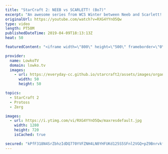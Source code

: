 ```yaml
---
title: "StarCraft 2: NEEB vs SCARLETT! (Bo7)"
excerpt: "An awesome series from WCS Winter between Neeb and Scarlett! Subscribe for more videos: http://lowko.tv/youtube More StarCraft 2 casts: https://youtu.be/BfikSEkWzao  In this best-of-7 series I cast the Grand Finals of the WCS Winter America between two channel favourites.  Check out Lowko merchandise:"
originalUrl: https://youtube.com/watch?v=RXG4YYnO5Qw
type: video
length: PT50M
publishedDateTime: 2019-04-09T18:13:13Z
heat: 50

featuredContent: "<iframe width=\"800\" height=\"500\" frameborder=\"0\" src=\"https://www.youtube.com/embed/RXG4YYnO5Qw\" allow=\"accelerometer; autoplay; encrypted-media; gyroscope; picture-in-picture\" allowfullscreen></iframe>"

provider:
  name: LowkoTV
  domain: lowko.tv
  images:
    - url: https://everyday-cc.github.io/starcraft2/assets/images/organizations/lowko.tv-50x50.jpg
      width: 50
      height: 50

topics:
  - StarCraft 2
  - Protoss
  - Zerg

images:
  - url: https://i.ytimg.com/vi/RXG4YYnO5Qw/maxresdefault.jpg
    width: 1280
    height: 720
    isCached: true

secured: "kPfF318N4SrZbhzIdDQ770YVFZNH4LN0YHFUKd125S5SFnl2VGQ+pZ9BnrvkfoHsgrNoZ4siQg4brs+t7e3YtJfom2kJ+b299z1RYtVm2kYJJKujO+t/gQoQvV+6s7Uq/+Tj6HgmPIUvVTi+hpj41G61Ujb9yixNoF5UYLDiYr/MSqgnEgEGVy+OhKESjOboAw4rM6viJtNry5OS92TgxZLFXnl65pFAocSR+7rDpijJ6lL/qkvfJW3YrkCbGOWjg1GVkGgvdG6XkQ++syLai6JCwEj9hg0o5V+OvjMrJgq9wuWIVhsvpzTQ9PlzdeG8egxR8VsIuRY7V/v74zxWhIlEsNvIVJJM5wZUuGbR8QLa8E5Dd3/0ywUe0+dA3rzMmrnsnvUBM4UZ+KHvIjySn2LoOzULIeOH4Olixt/mNEw=;eRpN78R72OCVF3hGWXQNLA=="
---
```


